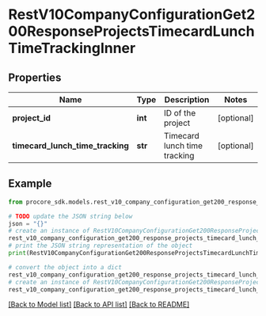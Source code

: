 # RestV10CompanyConfigurationGet200ResponseProjectsTimecardLunchTimeTrackingInner


## Properties

Name | Type | Description | Notes
------------ | ------------- | ------------- | -------------
**project_id** | **int** | ID of the project | [optional] 
**timecard_lunch_time_tracking** | **str** | Timecard lunch time tracking | [optional] 

## Example

```python
from procore_sdk.models.rest_v10_company_configuration_get200_response_projects_timecard_lunch_time_tracking_inner import RestV10CompanyConfigurationGet200ResponseProjectsTimecardLunchTimeTrackingInner

# TODO update the JSON string below
json = "{}"
# create an instance of RestV10CompanyConfigurationGet200ResponseProjectsTimecardLunchTimeTrackingInner from a JSON string
rest_v10_company_configuration_get200_response_projects_timecard_lunch_time_tracking_inner_instance = RestV10CompanyConfigurationGet200ResponseProjectsTimecardLunchTimeTrackingInner.from_json(json)
# print the JSON string representation of the object
print(RestV10CompanyConfigurationGet200ResponseProjectsTimecardLunchTimeTrackingInner.to_json())

# convert the object into a dict
rest_v10_company_configuration_get200_response_projects_timecard_lunch_time_tracking_inner_dict = rest_v10_company_configuration_get200_response_projects_timecard_lunch_time_tracking_inner_instance.to_dict()
# create an instance of RestV10CompanyConfigurationGet200ResponseProjectsTimecardLunchTimeTrackingInner from a dict
rest_v10_company_configuration_get200_response_projects_timecard_lunch_time_tracking_inner_from_dict = RestV10CompanyConfigurationGet200ResponseProjectsTimecardLunchTimeTrackingInner.from_dict(rest_v10_company_configuration_get200_response_projects_timecard_lunch_time_tracking_inner_dict)
```
[[Back to Model list]](../README.md#documentation-for-models) [[Back to API list]](../README.md#documentation-for-api-endpoints) [[Back to README]](../README.md)



